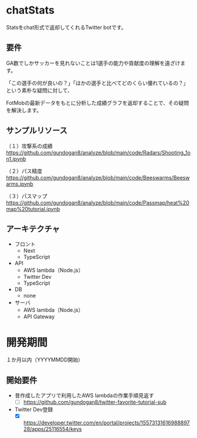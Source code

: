 # chatStats
Statsをchat形式で返却してくれるTwitter botです。

## 要件
GA数でしかサッカーを見れないことは1選手の能力や貢献度の理解を遠ざけます。

「この選手の何が良いの？」「ほかの選手と比べてどのくらい優れているの？」という素朴な疑問に対して、

FotMobの最新データをもとに分析した成績グラフを返却することで、その疑問を解決します。

## サンプルリソース
（１）攻撃系の成績
https://github.com/gundogan8/analyze/blob/main/code/Radars/Shooting_1on1.ipynb

（２）パス精度
https://github.com/gundogan8/analyze/blob/main/code/Beeswarms/Beeswarms.ipynb

（３）パスマップ
https://github.com/gundogan8/analyze/blob/main/code/Passmap/heat%20map%20tutorial.ipynb

## アーキテクチャ
- フロント
  - Next
  - TypeScript
- API
  - AWS lambda（Node.js）
  - Twitter Dev
  - TypeScript
- DB
  - none
- サーバ
  - AWS lambda（Node.js）
  - API Gateway

# 開発期間
１か月以内（YYYYMMDD開始）

## 開始要件
- 昔作成したアプリで利用したAWS lambdaの作業手順見返す
  - [ ] https://github.com/gundogan8/twitter-favorite-tutorial-sub
- Twitter Dev登録
  - [X] https://developer.twitter.com/en/portal/projects/1557313161698889728/apps/25116554/keys
